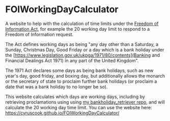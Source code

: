 # FOIWorkingDayCalculator

A website to help with the calculation of time limits under the [Freedom of Information Act](https://www.legislation.gov.uk/ukpga/2000/36/contents), for example the 20 working day limit to respond to a Freedom of Information request.

The Act defines working days as being "any day other than a Saturday, a Sunday, Christmas Day, Good Friday or a day which is a bank holiday under the [https://www.legislation.gov.uk/ukpga/1971/80/contents](Banking and Financial Dealings Act 1971) in any part of the United Kingdom".

The 1971 Act declares some days as being bank holidays, such as new year's day, good friday, and boxing day, but additionally allows the monarch or the secretary of state to proclaim further bank holidays (or proclaim a date that was a bank holiday to no longer be so).

This website calculates which days are working days, including by retrieving proclamations using using [my bankholiday_retriever repo](https://github.com/cyruscook/bankholiday_retriever), and will calculate the 20 working day time limit.
You can use the website here: https://cyruscook.github.io/FOIWorkingDayCalculator/
